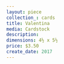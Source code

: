 ```yaml
---
layout: piece
collection_: cards
title: Valentina
media: Cardstock
description:
dimensions: 4½ x 5½
price: $3.50
create_date: 2017
---
```

